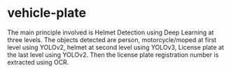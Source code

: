 # vehicle-plate
The main principle involved is Helmet Detection using Deep Learning at three levels. The objects detected are person, motorcycle/moped at first level using YOLOv2, helmet at second level using YOLOv3, License plate at the last level using YOLOv2. Then the license plate registration number is extracted using OCR.
